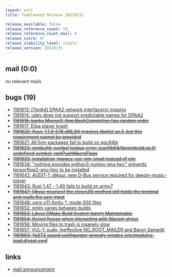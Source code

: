 ```yaml
---
layout: post
title: Tumbleweed Release 20210131

release_available: false
release_reference_count: 19
release_reference_count_mail: 0
release_score: 97
release_stability_level: stable
release_version: 20210131
---
```


## mail (0:0)

no relevant mails

## bugs (19)

<!--more-->

- [1181613: \[Ten64\] DPAA2 network interface(s) missing](https://bugzilla.opensuse.org/show_bug.cgi?id=1181613)
- [1181614: udev does not support predictable names for DPAA2](https://bugzilla.opensuse.org/show_bug.cgi?id=1181614)
- ~~[1181616: kanku MooseX::App BashCompletion has random order](https://bugzilla.opensuse.org/show_bug.cgi?id=1181616)~~
- [1181617: Elisa player krash](https://bugzilla.opensuse.org/show_bug.cgi?id=1181617)
- ~~[1181620: ifuse-1.1.3-3.18.x86_64 requires libplist.so.3, but this requirement cannot be provided](https://bugzilla.opensuse.org/show_bug.cgi?id=1181620)~~
- [1181621: All llvm packages fail to build on ppc64le](https://bugzilla.opensuse.org/show_bug.cgi?id=1181621)
- ~~[1181623: rpmbuild: symbol lookup error: /usr/lib64/librpmbuild.so.9: undefined symbol: rpmPushMacroFlags](https://bugzilla.opensuse.org/show_bug.cgi?id=1181623)~~
- ~~[1181633: installation-images: use vim-small instead of vim](https://bugzilla.opensuse.org/show_bug.cgi?id=1181633)~~
- [1181634: "nothing provides python3-numpy-gnu-hpc" prevents tensorflow2-gnu-hpc to be installed](https://bugzilla.opensuse.org/show_bug.cgi?id=1181634)
- [1181642: AUDIT-1: dtkgui: new D-Bus service required for deepin-music-player](https://bugzilla.opensuse.org/show_bug.cgi?id=1181642)
- [1181643: Rust 1.47 - 1.49 fails to build on armv7](https://bugzilla.opensuse.org/show_bug.cgi?id=1181643)
- ~~[1181647: \[libyui-ncurses\] the closeUI() method still holds the terminal and reads the user input](https://bugzilla.opensuse.org/show_bug.cgi?id=1181647)~~
- [1181648: xorg-x11-fonts-*: mode 000 files](https://bugzilla.opensuse.org/show_bug.cgi?id=1181648)
- [1181652: smlnj varies between builds](https://bugzilla.opensuse.org/show_bug.cgi?id=1181652)
- ~~[1181653: Libyui CMake Build System barely Maintainable](https://bugzilla.opensuse.org/show_bug.cgi?id=1181653)~~
- ~~[1181654: Kernel freeze when interacting with Wacom stylus](https://bugzilla.opensuse.org/show_bug.cgi?id=1181654)~~
- [1181656: Moving files to trash is insanely slow](https://bugzilla.opensuse.org/show_bug.cgi?id=1181656)
- [1181657: VUL-1: sudo:  Ineffective NO_ROOT_MAILER and Baron Samedit](https://bugzilla.opensuse.org/show_bug.cgi?id=1181657)
- ~~[1181663: YaST2 sound configurator wrongly creates /etc/modules-load.d/yast.conf](https://bugzilla.opensuse.org/show_bug.cgi?id=1181663)~~



## links

- [mail announcement](https://github.com/boombatower/tumbleweed-review/issues/10)
